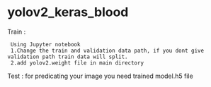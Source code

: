 # yolov2_keras_blood

Train  :

     Using Jupyter notebook
     1.Change the train and validation data path, if you dont give validation path train data will split.
     2.add yolov2.weight file in main directory
Test :
      for predicating your image you need trained model.h5 file
  

 
